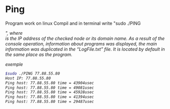 # Ping
Program work on linux 
Compil and in terminal write "sudo ./PING <address>", where <address> is the IP address of the checked node or its domain name. As a result of the console operation, information about programs was displayed, the main information was duplicated in the “LogFile.txt” file. It is located by default in the same place as the program.

exemple

```bash
$sudo ./PING 77.88.55.80
Host IP: 77.88.55.80
Ping host: 77.88.55.80 time = 43904usec
Ping host: 77.88.55.80 time = 49081usec
Ping host: 77.88.55.80 time = 45928usec
Ping host: 77.88.55.80 time = 41394usec
Ping host: 77.88.55.80 time = 29487usec
```
